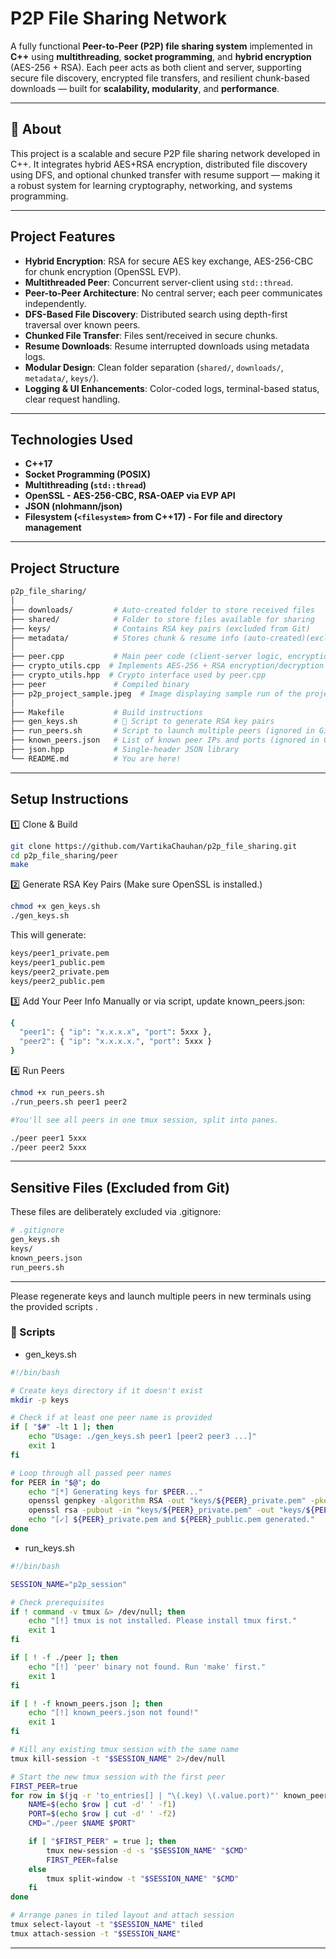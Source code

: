 #  P2P File Sharing Network 

A fully functional **Peer-to-Peer (P2P) file sharing system** implemented in **C++** using **multithreading**, **socket programming**, and **hybrid encryption** (AES-256 + RSA). Each peer acts as both client and server, supporting secure file discovery, encrypted file transfers, and resilient chunk-based downloads — built for **scalability, modularity**, and **performance**.

---

## 📖 About

This project is a scalable and secure P2P file sharing network developed in C++. It integrates hybrid AES+RSA encryption, distributed file discovery using DFS, and optional chunked transfer with resume support — making it a robust system for learning cryptography, networking, and systems programming.

---

##  Project Features

-  **Hybrid Encryption**: RSA for secure AES key exchange, AES-256-CBC for chunk encryption (OpenSSL EVP).
-  **Multithreaded Peer**: Concurrent server-client using `std::thread`.
-  **Peer-to-Peer Architecture**: No central server; each peer communicates independently.
-  **DFS-Based File Discovery**: Distributed search using depth-first traversal over known peers.
-  **Chunked File Transfer**: Files sent/received in secure chunks.
-  **Resume Downloads**: Resume interrupted downloads using metadata logs.
-  **Modular Design**: Clean folder separation (`shared/`, `downloads/`, `metadata/`, `keys/`).
-  **Logging & UI Enhancements**: Color-coded logs, terminal-based status, clear request handling.
  
---

##  Technologies Used

- **C++17**
- **Socket Programming (POSIX)**
- **Multithreading (`std::thread`)**
- **OpenSSL - AES-256-CBC, RSA-OAEP via EVP API**
- **JSON (nlohmann/json)**
- **Filesystem (`<filesystem>` from C++17) - For file and directory management**

---

##  Project Structure

```bash
p2p_file_sharing/
│
├── downloads/         # Auto-created folder to store received files 
├── shared/            # Folder to store files available for sharing
├── keys/              # Contains RSA key pairs (excluded from Git)
├── metadata/          # Stores chunk & resume info (auto-created)(excluded from Git)
│
├── peer.cpp           # Main peer code (client-server logic, encryption, file transfer)
├── crypto_utils.cpp  # Implements AES-256 + RSA encryption/decryption
├── crypto_utils.hpp  # Crypto interface used by peer.cpp
├── peer               # Compiled binary
├── p2p_project_sample.jpeg  # Image displaying sample run of the project
│
├── Makefile           # Build instructions
├── gen_keys.sh        # 🔐 Script to generate RSA key pairs
├── run_peers.sh       # Script to launch multiple peers (ignored in Git)
├── known_peers.json   # List of known peer IPs and ports (ignored in Git)
├── json.hpp           # Single-header JSON library
└── README.md          # You are here!
```
---
##  Setup Instructions

1️⃣ Clone & Build
```bash 
git clone https://github.com/VartikaChauhan/p2p_file_sharing.git
cd p2p_file_sharing/peer
make
```

2️⃣ Generate RSA Key Pairs
(Make sure OpenSSL is installed.)
```bash 
chmod +x gen_keys.sh
./gen_keys.sh 
```
This will generate:
```bash
keys/peer1_private.pem
keys/peer1_public.pem
keys/peer2_private.pem
keys/peer2_public.pem
```

3️⃣ Add Your Peer Info
Manually or via script, update known_peers.json:
```bash 
{
  "peer1": { "ip": "x.x.x.x", "port": 5xxx },
  "peer2": { "ip": "x.x.x.x.", "port": 5xxx }
}
```

4️⃣ Run Peers
```bash
chmod +x run_peers.sh
./run_peers.sh peer1 peer2

#You'll see all peers in one tmux session, split into panes.

./peer peer1 5xxx
./peer peer2 5xxx
```
---

 ##  Sensitive Files (Excluded from Git)
These files are deliberately excluded via .gitignore:
```bash 
# .gitignore
gen_keys.sh
keys/
known_peers.json
run_peers.sh
```
---
Please regenerate keys and launch multiple peers in new terminals using the provided scripts .
### 📜 Scripts
- gen_keys.sh
```bash
#!/bin/bash

# Create keys directory if it doesn't exist
mkdir -p keys

# Check if at least one peer name is provided
if [ "$#" -lt 1 ]; then
    echo "Usage: ./gen_keys.sh peer1 [peer2 peer3 ...]"
    exit 1
fi

# Loop through all passed peer names
for PEER in "$@"; do
    echo "[*] Generating keys for $PEER..."
    openssl genpkey -algorithm RSA -out "keys/${PEER}_private.pem" -pkeyopt rsa_keygen_bits:2048
    openssl rsa -pubout -in "keys/${PEER}_private.pem" -out "keys/${PEER}_public.pem"
    echo "[✓] ${PEER}_private.pem and ${PEER}_public.pem generated."
done
```
- run_keys.sh
```bash
#!/bin/bash

SESSION_NAME="p2p_session"

# Check prerequisites
if ! command -v tmux &> /dev/null; then
    echo "[!] tmux is not installed. Please install tmux first."
    exit 1
fi

if [ ! -f ./peer ]; then
    echo "[!] 'peer' binary not found. Run 'make' first."
    exit 1
fi

if [ ! -f known_peers.json ]; then
    echo "[!] known_peers.json not found!"
    exit 1
fi

# Kill any existing tmux session with the same name
tmux kill-session -t "$SESSION_NAME" 2>/dev/null

# Start the new tmux session with the first peer
FIRST_PEER=true
for row in $(jq -r 'to_entries[] | "\(.key) \(.value.port)"' known_peers.json); do
    NAME=$(echo $row | cut -d' ' -f1)
    PORT=$(echo $row | cut -d' ' -f2)
    CMD="./peer $NAME $PORT"

    if [ "$FIRST_PEER" = true ]; then
        tmux new-session -d -s "$SESSION_NAME" "$CMD"
        FIRST_PEER=false
    else
        tmux split-window -t "$SESSION_NAME" "$CMD"
    fi
done

# Arrange panes in tiled layout and attach session
tmux select-layout -t "$SESSION_NAME" tiled
tmux attach-session -t "$SESSION_NAME"

```
---
